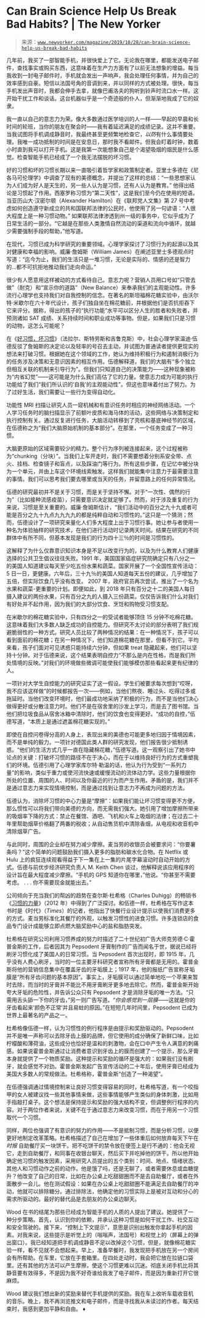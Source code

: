 <!--yml

category: 未分类

date: 2024-05-27 14:32:42

-->

# Can Brain Science Help Us Break Bad Habits? | The New Yorker

> 来源：[`www.newyorker.com/magazine/2019/10/28/can-brain-science-help-us-break-bad-habits`](https://www.newyorker.com/magazine/2019/10/28/can-brain-science-help-us-break-bad-habits)

几年前，我买了一部智能手机，并很快爱上了它。无论我在哪里，都能发送电子邮件，查找事实或购买东西，这意味着在生产力方面有了以前无法想象的增益。每当我收到一封电子邮件时，手机就会发出一声响声，我会处理任何事情，并为自己的效率感到自豪。短信以法国号角的音调到来，并以同样的方式被处理。很快，每当手机发出声音时，我都会伸手去拿，就像巴甫洛夫的狗听到铃声时流口水一样。这开始干扰工作和谈话。这台机器似乎是一个奇迹般的仆人，但渐渐地我成了它的奴隶。

我一直以自己的意志力为荣。像大多数通过医学培训的人一样——早起的早晨和长时间的轮班，当你的朋友在聚会时——我有着延迟满足的成绩记录。这并不重要。当我试图将手机调成静音时，我最终甚至更频繁地检查它，*以防*有什么事情要处理。我唯一成功抵制的时间是在安息日，那时我不看邮件。但我会盯着时钟，数着小时直到我可以打开手机。这是我第一次能想象自己是个渴望吸烟的烟民是什么感觉。检查智能手机已经成了一个我无法摆脱的坏习惯。

好的习惯和坏的习惯长期以来一直吸引着哲学家和政策制定者。亚里士多德在《尼各马可伦理学》中调查了现有的美德概念，并提出了这样的总结：“一些思想家认为人们成为好人是天生的，另一些人认为是习惯，还有人认为是教育。” 他得出结论是习惯起了作用。西塞罗称习惯为“第二天性”，这是我们至今仍在使用的短语。当亚历山大·汉密尔顿（Alexander Hamilton）在《联邦党人文集》第 27 号中考虑如何创造遵守新成立的共和国联邦法律的公民时，他使用了另一句谚语：“人很大程度上是一种习惯动物。” 如果联邦法律渗透到州一级的事务中，它似乎成为了日常生活的一部分。“它越是在那些人类激情自然流动的渠道和流向中循环，就越少需要强制手段的帮助，”他写道。

在现代，习惯已成为科学研究的重要领域。心理学家探讨了习惯行为的起源以及其对健康和幸福的影响。威廉·詹姆斯（William James）在阐述亚里士多德观点时写道：“迄今为止，我们的生活只是一堆习惯，无论是实际的、情感的还是智力的...都不可抗拒地推动我们走向命运。”

很少有人愿意用这样被动的方式看待自己。意志力呢？营销人员用口号如“只管去做”（耐克）和“宣示你的道路”（New Balance）来奉承我们的主观能动性。许多流行心理学也支持我们对自我控制的信念。在著名的斯坦福棉花糖实验中，由沃尔特·米歇尔在六十年代设计，孩子们独自坐在棉花糖前，并根据他们是否抗拒吞下它来评分。据称，得出的孩子的“执行功能”水平可以区分人生的胜者和失败者，并预测诸如 SAT 成绩、关系持续时间和职业成功等事物。但是，如果我们只是习惯的动物，这怎么可能呢？

在《[好习惯，坏习惯](https://www.amazon.com/Good-Habits-Bad-Science-Positive/dp/1250159075)》（法拉尔、斯特劳斯和吉鲁克斯）中，社会心理学家温迪·伍德反驳了詹姆斯的决定论以及轻率的号召去主动，并试图为普通读者提供更现实的想法来打破习惯。根据她在这个领域的工作，她认为维持积极行为和遏制消极行为的任务涉及决策和无意识因素的相互作用。伍德解释道，我们的大脑有“多个独立但相互关联的机制来引导行为”。但我们只知道自己的决策能力——这种现象被称为“内省幻觉”——这可能是为什么我们高估了它的力量。使意志力成为可能的执行功能给了我们“我们所认识的‘自我’的主观能动性”。但这也意味着付出了努力。为了过好生活，我们需要让一些行为变得自动化。

功能性 MRI 扫描让研究人员一窥机械和有意识任务时相应的神经网络活动。一个人学习任务时的脑扫描显示了前额叶皮质和海马体的活动，这些网络与决策制定和执行控制有关。通过反复进行任务，大脑活动转移到了壳核和基底神经节的区域，在伍德称之为“我们大脑原始机制的基本部分”。在那里，一个任务变成了一种习惯。

大脑更原始的区域需要较少的精力。整个行为序列被连接起来，这个过程被称为“chunking（分块）”。当我们上车开走时，我们不需要想着分别系安全带、点火、挂档、检查镜子和盲点，以及踩油门等行为。所有这些步骤，在记忆中被分块为一个单元，并由上车这个环境线索触发。这样我们就能集中注意力于最需要注意的事情。我们可以思考我们要去哪里或当天的任务，并留意路上的任何异常情况。

伍德的研究最初并不是关于习惯，而是关于坚持不懈。对于“一次性、偶然的行为”（比如接种流感疫苗），只需要意识决定就足够了。然而，对于涉及重复的行为来说，习惯是至关重要的。威廉·詹姆斯估计，“我们活动中的百分之九十九或者可能是百分之九十九点九九九九的都是纯粹自动和习惯性的。”这只是一个猜测；然而，伍德设计了一项研究来量化人们多大程度上出于习惯行事。她让参与者使用一种名为体验抽样的研究技术，在他们进行活动时记录两天时间。结果在研究的不同群体中有所不同，但基本发现是我们的行为四十三％的时间是习惯性的。

这解释了为什么仅靠意识知识本身是不足以改变行为的，以及为什么教育人们健康选择的公共卫生倡议往往失败。1991 年，美国国家癌症研究院确定只有八分之一的美国人知道建议每天至少吃五份水果和蔬菜。国家开展了一个全国性宣传活动：5 日一日，更健康。六年后，三十九％的美国人知道每天五份的建议，几乎增加了五倍，但实际饮食几乎没有改变。 2007 年，政府官员再次尝试，推出了一个名为水果和蔬菜-更重要的计划。即便如此，到 2018 年只有百分之十二的美国人每日摄入建议的两份水果，只有百分之九的人摄入三份蔬菜。仅仅告诉我们什么对我们有好处并不起作用，因为我们的大部分饮食、烹饪和购物受习惯支配。

在米歇尔的棉花糖实验中，只有四分之一的受试者能够顶住 15 分钟不吃棉花糖。这意味着我们大多数人缺乏成功的自控能力。但研究不太讨论的部分表明了我们规避脆弱性的一种方式。研究人员比较了两种情况的结果：在一种情况下，孩子可以看到面前的棉花糖；在另一种情况下，他们知道棉花糖在那里，但看不到它。平均来看，孩子们面对可见诱惑只能持续六分钟，但如果 treat 隐藏起来，他们可以坚持十分钟。对于伍德来说，这个结果表明自控力“不那么是内在性格，而是我们所处情境的反映。”对我们的环境做些微调可能使我们能够模仿那些看起来更有纪律的人。

一项针对大学生自控能力的研究证实了这一假设。学生们被要求每次想到“哎呀，我不应该这样做”的时候都报告一次——例如，当他们熬夜、睡过头、吃得过多或拖延时。当他们改变环境时，他们最成功地采纳了积极的行为，而不是当他们决心做得更好或分散注意力时。他们不是在宿舍里的沙发上学习，而是去了图书馆。当他们把垃圾食品从宿舍冰箱中清除时，他们的饮食也变得更好。“成功的自控，”伍德写道，“本质上是通过遮盖棉花糖实现的。”

即使在自控问卷得分高的人身上，表现出来的美德也可能更多地归因于情境因素，而不是单纯的毅力。一项针对德国此类人群的研究发现，他们报告很少抵制诱惑。“他们的生活方式几乎一直在隐藏棉花糖，”伍德写道。这一观察引出了她书中论点的关键：打破坏习惯的路径不在于决心，而在于以维持良好行为的方式重塑我们的环境。伍德引用了心理学家库尔特·勒温的话，他认为行为受到“一系列力量”的影响，类似于重力或使河流快速或缓慢流动的流体动力学。这些力量根据你所处的位置、周围的人、时间以及你最近的行为而产生作用。矛盾的是，我们并不是通过意志力来实现情境控制，而是通过找到让意志力不再成为问题的方法。

伍德认为，消除坏习惯的中心力量是“摩擦”：如果我们能让坏习惯变得更不方便，那么惯性可以将我们带向美德的方向，而无需我们强大。她引用了增加摩擦所带来的吸烟率下降的方式：禁止在餐馆、酒吧、飞机和火车上吸烟的法律；在过去二十年里帮助烟草价格翻了两番的税收；从自动售货机中清除香烟，从电视和收音机中清除烟草广告。

与此同时，周围的企业却在努力减少摩擦。麦当劳的收银员会被要求问：“你要薯条吗？”这个简单的问题鼓励我们摄入更多的脂肪和碳水化合物。在 Netflix 或 Hulu 上的疯狂连续观看得益于下一集在上一集的片尾字幕滚动时自动开始的方式。伍德与前优步经济研究负责人 M. Keith Chen 谈过，他解释说该应用程序的设计旨在最大程度减少摩擦。“手机的 GPS 知道你在哪里，”他说。“你甚至不需要考虑。 . . . 你不需要现金就能出去。”

公司倾向于充当我们的帮凶的趋势在查尔斯·杜希格（Charles Duhigg）的畅销书《[习惯的力量](https://www.amazon.com/Power-Habit-What-Life-Business/dp/081298160X)》（2012 年）中得到了广泛探讨。和伍德一样，杜希格在写作这本书时是《时代》（*Times*）的记者，他指出了快餐行业设计提示以使我们消费更多的方式。麦当劳标准化其餐厅的外观，以触发习惯性的进食习惯。许多连锁店的食品专门设计成能够立即点燃大脑奖励中心的盐和脂肪突发。

杜希格在研究公司利用习惯养成的努力时描述了二十世纪初广告大师克劳德·C·霍普金斯的工作，后者因其为 Pepsodent 牙膏制作的广告而闻名于世，据说已经将刷牙习惯化成了美国人的日常习惯。当 Pepsodent 首次出现时，即 1915 年，几乎没有人费心刷牙，当时的一位主要牙科研究者宣称所有牙膏都是无用的。霍普金斯将他的营销信息集中在覆盖牙齿的牙垢膜上；1917 年，他的报纸广告宣称牙垢膜是“所有牙齿问题的基本原因”。事实上，牙垢膜可以通过简单地吃一个苹果来暂时去除，而当时的牙膏并不能比不用牙膏刷牙更多地去除它。然而，霍普金斯开始夸大牙垢的危险性，并告诉公众只有 Pepsodent 才是消除牙垢的唯一方法。“只需用舌头舔一下你的牙齿，”另一则广告写道。“*你会感觉到一层膜*——这就是你的牙齿看起来‘颜色不正常’并且易蛀的原因。”在短短几年时间里，Pepsodent 已成为世界上最著名的产品之一。

杜希格像伍德一样，认为习惯性的例行程序是由提示和奖励驱动的。Pepsodent 并不是唯一声称可以去除牙齿上膜的品牌，但它使用的成分确保了新鲜口味，比如柠檬酸和薄荷油，这些成分也恰好是温和的刺激物，会在口中产生令人满意的刺痛感。如果说霍普金斯通过让消费者意识到牙齿上的膜而创建了一个提示，那么牙膏本身就提供了一个物质奖励。这种提示和奖励的循环是强大的：如果我们没有刷牙，就会感觉不对劲。霍普金斯发起广告宣传活动的二十年后，使用牙膏已经成为美国大多数人的常规做法。杜希格称，霍普金斯“创造了一种渴望”。

在伍德强调通过情境控制来让良好习惯变得容易的同时，杜希格写道，有一个咬指甲的女人被建议找一些其他事情来做，这些事情能够产生类似的身体刺激，比如用手指敲打桌子。这个想法是保持提示和奖励的强大结构不变，但调整例行程序的内容。对于两位作者来说，关键不在于通过意志力来改变习惯，而在于用另一个习惯取代一个习惯。

同样，两位也强调了有意识的努力的作用——不是抵制习惯，而是分析习惯，以便更好地制定改革策略。杜希格描述了自己在增加了一些体重后如何放弃每天下午在 *时报* 自助餐厅买一块饼干。把不吃饼干的禁令放在便签上是行不通的：他会无视它，走到自助餐厅，和同事在收银台聊天，然后买下并吃掉他的饼干。所以他开始确定他习惯的触发因素，采用研究人员提出的五个类别：时间、地点、情绪状态、其他人和习惯动作之前的动作。他是饿了吗，还是无聊了，或者需要休息或血糖提升？他改变了自己的日常，比如在办公桌上吃甜甜圈而不是去自助餐厅，或者在外面散步一会儿。他在测试假设：如果在办公桌上吃甜甜圈不能满足去自助餐厅的冲动，他就可以排除糖分。通过排除法，他确定他的习惯实际上是被对互动和分心的需求所驱动的。最好的替代品是去朋友的办公桌边聊天。

Wood 在书的结尾为那些已经成为智能手机的人质的人提出了建议。她提供了一种分步策略。首先，认识到你的依赖，并承认这种习惯是如何干扰工作、社交互动和安全驾驶的。接下来，“控制上下文提示”，意思是识别出触发你拿起手机的因素。对我来说，这些提示是听觉上的（嗡嗡声，法国号）和视觉上的（屏幕上的弹出窗口）。我已经知道把手机调成静音不足以改掉这个习惯，但是，就像棉花糖实验一样，看不见就不会想起来。早上，准备早餐时，我发现把手机放在另一个房间会有所帮助。在车里，它放在手套箱里。在四处走动时，我会把它放在拉链口袋里。还有其他的方法可以产生摩擦，使这个习惯更难以沉迷。彻底关闭手机比将其静音要有效得多，不是因为我不好奇谁给我发了电子邮件，而是因为重新打开它很麻烦。

Wood 建议我们想出新的奖励来替代手机提供的奖励。我在车上收听车载收音机的音乐。晚上，我不再浏览推文和电子邮件，而是寻找我从未读过的作者。每天结束时，我感到更加平静和自由。 ♦
